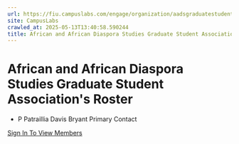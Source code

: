 ```yaml
---
url: https://fiu.campuslabs.com/engage/organization/aadsgraduatestudentassociation/roster
site: CampusLabs
crawled_at: 2025-05-13T13:40:58.590244
title: African and African Diaspora Studies Graduate Student Association's Roster - Panther Connect
---
```


#  African and African Diaspora Studies Graduate Student Association's Roster 
  * P
Patraillia Davis Bryant
Primary Contact


[Sign In To View Members](https://fiu.campuslabs.com/engage/account/login?returnUrl=/engage/organization/aadsgraduatestudentassociation/roster)
